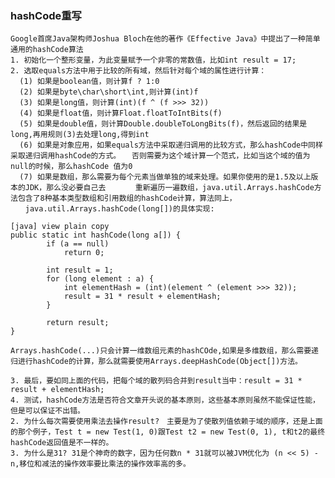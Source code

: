 ### hashCode重写
    Google首席Java架构师Joshua Bloch在他的著作《Effective Java》中提出了一种简单通用的hashCode算法
    1. 初始化一个整形变量，为此变量赋予一个非零的常数值，比如int result = 17;
    2. 选取equals方法中用于比较的所有域，然后针对每个域的属性进行计算：
      (1) 如果是boolean值，则计算f ? 1:0
      (2) 如果是byte\char\short\int,则计算(int)f
      (3) 如果是long值，则计算(int)(f ^ (f >>> 32))
      (4) 如果是float值，则计算Float.floatToIntBits(f)
      (5) 如果是double值，则计算Double.doubleToLongBits(f)，然后返回的结果是long,再用规则(3)去处理long,得到int
      (6) 如果是对象应用，如果equals方法中采取递归调用的比较方式，那么hashCode中同样采取递归调用hashCode的方式。　　否则需要为这个域计算一个范式，比如当这个域的值为null的时候，那么hashCode 值为0
      (7) 如果是数组，那么需要为每个元素当做单独的域来处理。如果你使用的是1.5及以上版本的JDK，那么没必要自己去　　　　重新遍历一遍数组，java.util.Arrays.hashCode方法包含了8种基本类型数组和引用数组的hashCode计算，算法同上，
    　　java.util.Arrays.hashCode(long[])的具体实现:
    
    [java] view plain copy
    public static int hashCode(long a[]) {  
            if (a == null)  
                return 0;  
      
            int result = 1;  
            for (long element : a) {  
                int elementHash = (int)(element ^ (element >>> 32));  
                result = 31 * result + elementHash;  
            }  
      
            return result;  
    }  
    
    Arrays.hashCode(...)只会计算一维数组元素的hashCOde,如果是多维数组，那么需要递归进行hashCode的计算，那么就需要使用Arrays.deepHashCode(Object[])方法。
    
    3. 最后，要如同上面的代码，把每个域的散列码合并到result当中：result = 31 * result + elementHash;
    4. 测试，hashCode方法是否符合文章开头说的基本原则，这些基本原则虽然不能保证性能，但是可以保证不出错。
    2. 为什么每次需要使用乘法去操作result?　主要是为了使散列值依赖于域的顺序，还是上面的那个例子，Test t = new Test(1, 0)跟Test t2 = new Test(0, 1), t和t2的最终hashCode返回值是不一样的。
    3. 为什么是31? 31是个神奇的数字，因为任何数n * 31就可以被JVM优化为 (n << 5) -n,移位和减法的操作效率要比乘法的操作效率高的多。
